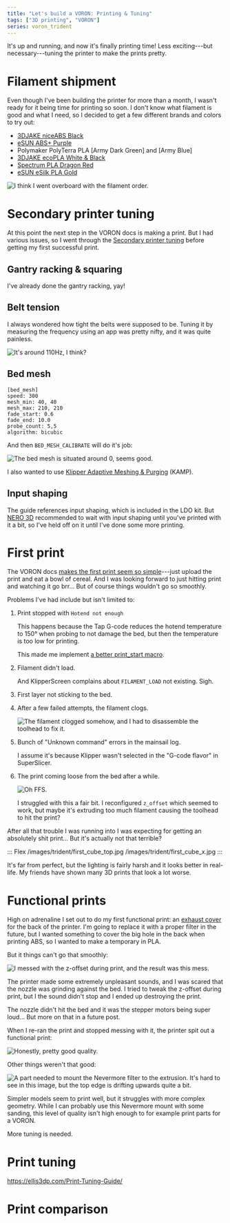 ```yaml
---
title: "Let's build a VORON: Printing & Tuning"
tags: ["3D printing", "VORON"]
series: voron_trident
---
```


It's up and running, and now it's finally printing time!
Less exciting---but necessary---tuning the printer to make the prints pretty.

# Filament shipment

Even though I've been building the printer for more than a month, I wasn't ready for it being time for printing so soon.
I don't know what filament is good and what I need, so I decided to get a few different brands and colors to try out:

- [3DJAKE niceABS Black]
- [eSUN ABS+ Purple]
- Polymaker PolyTerra PLA [Army Dark Green] and [Army Blue]
- [3DJAKE ecoPLA White & Black]
- [Spectrum PLA Dragon Red]
- [eSUN eSilk PLA Gold]

![I think I went overboard with the filament order.](/images/trident/filament.jpg)

# Secondary printer tuning

At this point the next step in the VORON docs is making a print.
But I had various issues, so I went through the [Secondary printer tuning][] before getting my first successful print.

## Gantry racking & squaring

I've already done the gantry racking, yay!

## Belt tension

I always wondered how tight the belts were supposed to be.
Tuning it by measuring the frequency using an app was pretty nifty, and it was quite painless.

![It's around 110Hz, I think?](/images/trident/belt_frequencies.png)

## Bed mesh

```
[bed_mesh]
speed: 300
mesh_min: 40, 40
mesh_max: 210, 210
fade_start: 0.6
fade_end: 10.0
probe_count: 5,5
algorithm: bicubic
```

And then `BED_MESH_CALIBRATE` will do it's job:

![The bed mesh is situated around 0, seems good.](/images/trident/bed_mesh.png)

I also wanted to use [Klipper Adaptive Meshing & Purging][] (KAMP).

## Input shaping

The guide references input shaping, which is included in the LDO kit.
But [NERO 3D][] recommended to wait with input shaping until you've printed with it a bit, so I've held off on it until I've done some more printing.

# First print

The VORON docs [makes the first print seem so simple][voron-print]---just upload the print and eat a bowl of cereal.
And I was looking forward to just hitting print and watching it go brr...
But of course things wouldn't go so smoothly.

Problems I've had include but isn't limited to:

1. Print stopped with `Hotend not enough`

   This happens because the Tap G-code reduces the hotend temperature to 150° when probing to not damage the bed, but then the temperature is too low for printing.

   This made me implement [a better print_start macro][].

1. Filament didn't load.

   And KlipperScreen complains about `FILAMENT_LOAD` not existing. Sigh.

1. First layer not sticking to the bed.

1. After a few failed attempts, the filament clogs.

   ![The filament clogged somehow, and I had to disassemble the toolhead to fix it.](/images/trident/clogged.jpg)

1. Bunch of "Unknown command" errors in the mainsail log.

   I assume it's because Klipper wasn't selected in the "G-code flavor" in SuperSlicer.

1. The print coming loose from the bed after a while.

   ![Oh FFS.](/images/trident/fail_print.jpg)

   I struggled with this a fair bit.
   I reconfigured `z_offset` which seemed to work, but maybe it's extruding too much filament causing the toolhead to hit the print?

After all that trouble I was running into I was expecting for getting an absolutely shit print...
But it's actually not that terrible?

::: Flex
/images/trident/first_cube_top.jpg
/images/trident/first_cube_x.jpg
:::

It's far from perfect, but the lighting is fairly harsh and it looks better in real-life.
My friends have shown many 3D prints that look a lot worse.

# Functional prints

High on adrenaline I set out to do my first functional print: an [exhaust cover][] for the back of the printer.
I'm going to replace it with a proper filter in the future, but I wanted something to cover the big hole in the back when printing ABS, so I wanted to make a temporary in PLA.

But it things can't go that smoothly:

![I messed with the z-offset during print, and the result was this mess.](/images/trident/fail_print_exhaust.jpg)

The printer made some extremely unpleasant sounds, and I was scared that the nozzle was grinding against the bed.
I tried to tweak the z-offset during print, but I the sound didn't stop and I ended up destroying the print.

The nozzle didn't hit the bed and it was the stepper motors being super loud... But more on that in a future post.

When I re-ran the print and stopped messing with it, the printer spit out a functional print:

![Honestly, pretty good quality.](/images/trident/print_exhaust.jpg)

Other things weren't that good:

![A part needed to mount the Nevermore filter to the extrusion.
It's hard to see in this image, but the top edge is drifting upwards quite a bit.](/images/trident/not_great_nevermore_mount.jpg)

Simpler models seem to print well, but it struggles with more complex geometry.
While I can probably use this Nevermore mount with some sanding, this level of quality isn't high enough to for example print parts for a VORON.

More tuning is needed.

# Print tuning

<https://ellis3dp.com/Print-Tuning-Guide/>

# Print comparison

[3DJAKE niceABS Black]: https://www.3djake.com/3djake/niceabs-black?sai=3802
[eSUN ABS+ Purple]: https://www.3djake.com/esun/abs-purple-2?sai=11812
[PLA Army Blue]: https://www.3djake.com/polymaker/polyterra-pla-army-blue?sai=14897
[PLA Army Dark Green]: https://www.3djake.com/polymaker/polyterra-pla-army-dark-green?sai=11933
[3DJAKE ecoPLA White & Black]: https://www.3djake.com/3djake/ecopla-white-black-economy-set?sai=5063
[Spectrum PLA Dragon Red]: https://www.3djake.com/spectrum/pla-dragon-red?sai=3969
[eSUN eSilk PLA Gold]: https://www.3djake.com/esun/esilk-pla-gold?sai=11857
[NERO 3D]: https://www.youtube.com/@Nero3D
[Klipper Adaptive Meshing & Purging]: https://github.com/kyleisah/Klipper-Adaptive-Meshing-Purging
[Secondary printer tuning]: https://docs.vorondesign.com/tuning/secondary_printer_tuning.html
[voron-print]: https://docs.vorondesign.com/build/slicer/first_print.html
[a better print_start macro]: https://github.com/jontek2/A-better-print_start-macro
[exhaust cover]: https://github.com/MotorDynamicsLab/LDOVoron2/blob/main/STLs/exhaust_cover.stl
